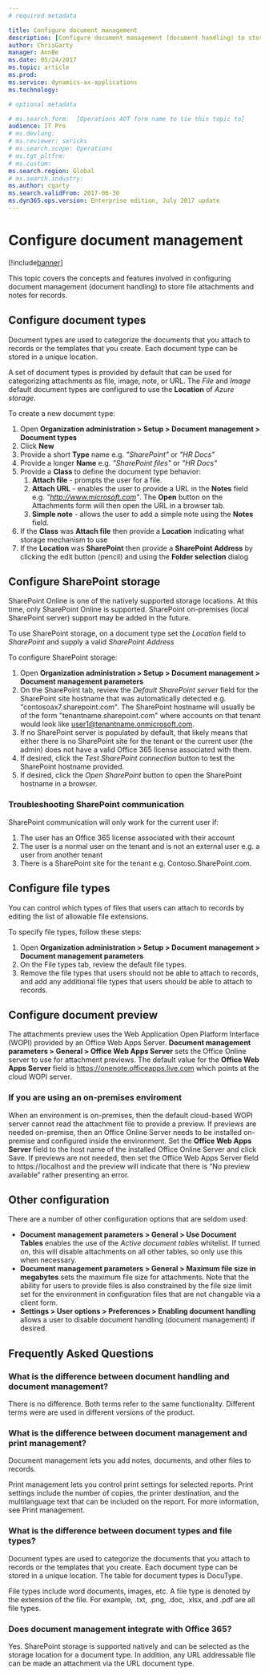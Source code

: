 ```yaml
---
# required metadata

title: Configure document management
description: [Configure document management (document handling) to store file attachments and notes for records]
author: ChrisGarty
manager: AnnBe
ms.date: 05/24/2017
ms.topic: article
ms.prod: 
ms.service: dynamics-ax-applications
ms.technology: 

# optional metadata

# ms.search.form:  [Operations AOT form name to tie this topic to]
audience: IT Pro
# ms.devlang: 
# ms.reviewer: sericks
# ms.search.scope: Operations
# ms.tgt_pltfrm: 
# ms.custom: 
ms.search.region: Global
# ms.search.industry: 
ms.author: cgarty
ms.search.validFrom: 2017-06-30 
ms.dyn365.ops.version: Enterprise edition, July 2017 update 
---
```


# Configure document management

[!include[banner](../includes/banner.md)]

This topic covers the concepts and features involved in configuring document management (document handling) to store file attachments and notes for records.

## Configure document types
Document types are used to categorize the documents that you attach to records or the templates that you create. Each document type can be stored in a unique location.

A set of document types is provided by default that can be used for categorizing attachments as file, image, note, or URL. The *File* and *Image* default document types are configured to use the **Location** of *Azure storage*.

To create a new document type:
1. Open **Organization administration > Setup > Document management > Document types**
2. Click **New**
3. Provide a short **Type** name e.g. *"SharePoint"* or *"HR Docs"*
4. Provide a longer **Name** e.g. *"SharePoint files"* or *"HR Docs"*
5. Provide a **Class** to define the document type behavior:
    1. **Attach file** - prompts the user for a file.
    2. **Attach URL** - enables the user to provide a URL in the **Notes** field e.g. *"http://www.microsoft.com"*. The **Open** button on the Attachments form will then open the URL in a browser tab.
    3. **Simple note** - allows the user to add a simple note using the **Notes** field.
6. If the **Class** was **Attach file** then provide a **Location** indicating what storage mechanism to use
7. If the **Location** was **SharePoint** then provide a **SharePoint Address** by clicking the edit button (pencil) and using the **Folder selection** dialog

## Configure SharePoint storage

SharePoint Online is one of the natively supported storage locations. At this time, only SharePoint Online is supported. SharePoint on-premises (local SharePoint server) support may be added in the future. 

To use SharePoint storage, on a document type set the *Location* field to *SharePoint* and supply a valid *SharePoint Address*

To configure SharePoint storage:
1. Open **Organization administration > Setup > Document management > Document management parameters**
2. On the SharePoint tab, review the *Default SharePoint server* field for the SharePoint site hostname that was automatically detected e.g. "contosoax7.sharepoint.com". The SharePoint hostname will usually be of the form "tenantname.sharepoint.com" where accounts on that tenant would look like user1@tenantname.onmicrosoft.com.
3. If no SharePoint server is populated by default, that likely means that either there is no SharePoint site for the tenant or the current user (the admin) does not have a valid Office 365 license associated with them.
4. If desired, click the *Test SharePoint connection* button to test the SharePoint hostname provided.
5. If desired, click the *Open SharePoint* button to open the SharePoint hostname in a browser.

### Troubleshooting SharePoint communication
SharePoint communication will only work for the current user if:
1. The user has an Office 365 license associated with their account
2. The user is a normal user on the tenant and is not an external user e.g. a user from another tenant
3. There is a SharePoint site for the tenant e.g. Contoso.SharePoint.com.

## Configure file types

You can control which types of files that users can attach to records by editing the list of allowable file extensions.

To specify file types, follow these steps:
1. Open **Organization administration > Setup > Document management > Document management parameters**
2. On the File types tab, review the default file types. 
3. Remove the file types that users should not be able to attach to records, and add any additional file types that users should be able to attach to records.

## Configure document preview
The attachments preview uses the Web Application Open Platform Interface (WOPI) provided by an Office Web Apps Server. **Document management parameters > General > Office Web Apps Server** sets the Office Online server to use for attachment previews. The default value for the **Office Web Apps Server** field is https://onenote.officeapps.live.com which points at the cloud WOPI server.

### If you are using an on-premises enviroment
When an environment is on-premises, then the default cloud-based WOPI server cannot read the attachment file to provide a preview. If previews are needed on-premise, then an Office Online Server needs to be installed on-premise and configured inside the environment. Set the **Office Web Apps Server** field to the host name of the installed Office Online Server and click Save. If previews are not needed, then set the Office Web Apps Server field to https://localhost and the preview will indicate that there is “No preview available” rather presenting an error.

## Other configuration

There are a number of other configuration options that are seldom used:
- **Document management parameters > General > Use Document Tables** enables the use of the *Active document tables* whitelist. If turned on, this will disable attachments on all other tables, so only use this when necessary.
- **Document management parameters > General > Maximum file size in megabytes** sets the maximum file size for attachments. Note that the ability for users to provide files is also constrained by the file size limit set for the environment in configuration files that are not changable via a client form.
- **Settings > User options > Preferences > Enabling document handling** allows a user to disable document handling (document management) if desired.

## Frequently Asked Questions

### What is the difference between document handling and document management?

There is no difference. Both terms refer to the same functionality. Different terms were are used in different versions of the product.

### What is the difference between document management and print management?

Document management lets you add notes, documents, and other files to records.

Print management lets you control print settings for selected reports. Print settings include the number of copies, the printer destination, and the multilanguage text that can be included on the report. For more information, see Print management.

### What is the difference between document types and file types?

Document types are used to categorize the documents that you attach to records or the templates that you create. Each document type can be stored in a unique location. The table for document types is DocuType. 

File types include word documents, images, etc. A file type is denoted by the extension of the file. For example, .txt, .png, .doc, .xlsx, and .pdf are all file types.

### Does document management integrate with Office 365?

Yes. SharePoint storage is supported natively and can be selected as the storage location for a document type. In addition, any URL addressable file can be made an attachment via the URL document type.

